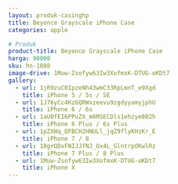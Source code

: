 ```yaml
---
layout: produk-casinghp
title: Beyonce Grayscale iPhone Case
categories: apple

# Produk
product-title: Beyonce Grayscale iPhone Case
harga: 90000
sku: hn-1088
image-drive: 1Muw-Zsofyw63Iw3XofmxK-DTUG-oKDt7
gallery:
  - url: 1jR9zuC0IpzeNh43wmC33RpLmnT_e9Xgd
    title: iPhone 5 / 5s / SE
  - url: 1J76yCc4Kz6QRWxzeevu9zgdyyamyjphU
    title: iPhone 6 / 6s
  - url: 1aU0fEI6PPuZX_m6MSECDls1ehzye802h
    title: iPhone 6 Plus / 6s Plus
  - url: 1pZXWq_QFBCH2HNULl_jqZ9flyKHzKr_E
    title: iPhone 7 / 8
  - url: 10grQDxFNIJJfNJ_Ux4L_GlntrpOKwlRz
    title: iPhone 7 Plus / 8 Plus
  - url: 1Muw-Zsofyw63Iw3XofmxK-DTUG-oKDt7
    title: iPhone X
---
```

